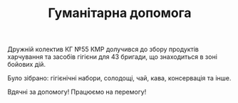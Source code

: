 ﻿---
title: Гуманітарна допомога
---

Дружній колектив КГ №55 КМР долучився до збору продуктів харчування та засобів гігієни для 43 бригади, що знаходиться в зоні бойових дій.

Було зібрано: гігієнічні набори, солодощі, чай, кава, консервація та інше.

Вдячні за допомогу! Працюємо на перемогу!

<slideshow />
